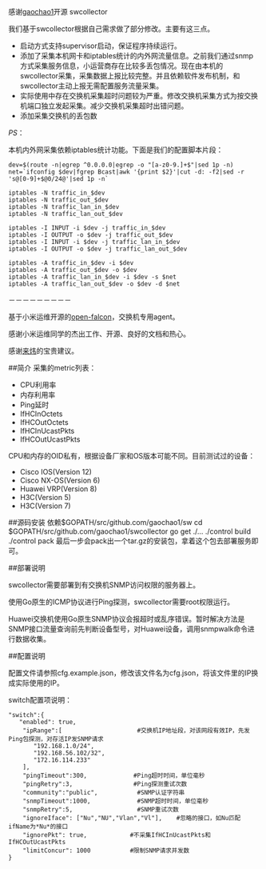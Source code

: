 
感谢[gaochao1](https://github.com/gaochao1)开源 swcollector

我们基于swcollector根据自己需求做了部分修改。主要有这三点。
* 启动方式支持supervisor启动，保证程序持续运行。
* 添加了采集本机网卡和iptables统计的内外网流量信息。之前我们通过snmp方式采集服务信息，小运营商存在比较多丢包情况。现在由本机的swcollector采集，采集数据上报比较完整。并且依赖软件发布机制，和swcollector主动上报无需配置服务流量采集。
* 实际使用中存在交换机采集超时问题较为严重。修改交换机采集方式为按交换机端口独立发起采集。减少交换机采集超时出错问题。
* 添加采集交换机的丢包数

*PS*：


本机内外网采集依赖iptables统计功能。下面是我们的配置脚本片段：

```
dev=$(route -n|egrep ^0.0.0.0|egrep -o "[a-z0-9.]+$"|sed 1p -n)
net=`ifconfig $dev|fgrep Bcast|awk '{print $2}'|cut -d: -f2|sed -r 's@[0-9]+$@0/24@'|sed 1p -n`

iptables -N traffic_in_$dev
iptables -N traffic_out_$dev
iptables -N traffic_lan_in_$dev
iptables -N traffic_lan_out_$dev

iptables -I INPUT -i $dev -j traffic_in_$dev
iptables -I OUTPUT -o $dev -j traffic_out_$dev
iptables -I INPUT -i $dev -j traffic_lan_in_$dev
iptables -I OUTPUT -o $dev -j traffic_lan_out_$dev

iptables -A traffic_in_$dev -i $dev
iptables -A traffic_out_$dev -o $dev
iptables -A traffic_lan_in_$dev -i $dev -s $net
iptables -A traffic_lan_out_$dev -o $dev -d $net
```


－－－－－－－－－

基于小米运维开源的[open-falcon](http://open-falcon.com)，交换机专用agent。

感谢小米运维同学的杰出工作、开源、良好的文档和热心。

感谢[来炜](https://github.com/laiwei)的宝贵建议。

##简介
采集的metric列表：

* CPU利用率
* 内存利用率
* Ping延时
* IfHCInOctets
* IfHCOutOctets
* IfHCInUcastPkts
* IfHCOutUcastPkts

CPU和内存的OID私有，根据设备厂家和OS版本可能不同。目前测试过的设备：

* Cisco IOS(Version 12)
* Cisco NX-OS(Version 6)
* Huawei VRP(Version 8)
* H3C(Version 5)
* H3C(Version 7)

##源码安装
	依赖$GOPATH/src/github.com/gaochao1/sw
	cd $GOPATH/src/github.com/gaochao1/swcollector
	go get ./...
	./control build
	./control pack
	最后一步会pack出一个tar.gz的安装包，拿着这个包去部署服务即可。

##部署说明

swcollector需要部署到有交换机SNMP访问权限的服务器上。

使用Go原生的ICMP协议进行Ping探测，swcollector需要root权限运行。

Huawei交换机使用Go原生SNMP协议会报超时或乱序错误。暂时解决方法是SNMP接口流量查询前先判断设备型号，对Huawei设备，调用snmpwalk命令进行数据收集。


##配置说明

配置文件请参照cfg.example.json，修改该文件名为cfg.json，将该文件里的IP换成实际使用的IP。

switch配置项说明：

	"switch":{
	   "enabled": true,
		"ipRange":[						#交换机IP地址段，对该网段有效IP，先发Ping包探测，对存活IP发SNMP请求
           "192.168.1.0/24",
           "192.168.56.102/32",
           "172.16.114.233"
 		],
 		"pingTimeout":300, 			   #Ping超时时间，单位毫秒
		"pingRetry":3,				   #Ping探测重试次数
		"community":"public",			#SNMP认证字符串
		"snmpTimeout":1000,				#SNMP超时时间，单位毫秒
		"snmpRetry":5,					#SNMP重试次数
		"ignoreIface": ["Nu","NU","Vlan","Vl"],    #忽略的接口，如Nu匹配ifName为*Nu*的接口
		"ignorePkt": true,            #不采集IfHCInUcastPkts和IfHCOutUcastPkts
 		"limitConcur": 1000           #限制SNMP请求并发数
    }


